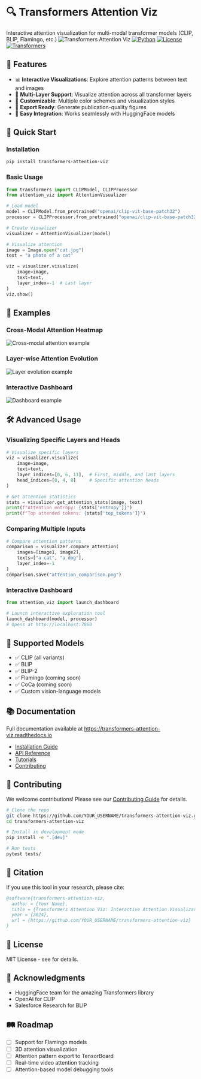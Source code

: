 # 🔍 Transformers Attention Viz

Interactive attention visualization for multi-modal transformer models (CLIP, BLIP, Flamingo, etc.)
![Transformers Attention Viz](https://raw.githubusercontent.com/sisird864/transformers-attention-viz/main/docs/images/hero_image.png)
[![Python](https://img.shields.io/badge/python-3.8+-blue.svg)](https://www.python.org/downloads/)
[![License](https://img.shields.io/badge/license-MIT-green.svg)](LICENSE)
[![Transformers](https://img.shields.io/badge/transformers-4.30+-orange.svg)](https://github.com/huggingface/transformers)

## 🎯 Features

- 📊 **Interactive Visualizations**: Explore attention patterns between text and images
- 🔄 **Multi-Layer Support**: Visualize attention across all transformer layers
- 🎨 **Customizable**: Multiple color schemes and visualization styles
- 📸 **Export Ready**: Generate publication-quality figures
- 🚀 **Easy Integration**: Works seamlessly with HuggingFace models

## 🚀 Quick Start

### Installation

```bash
pip install transformers-attention-viz
```

### Basic Usage

```python
from transformers import CLIPModel, CLIPProcessor
from attention_viz import AttentionVisualizer

# Load model
model = CLIPModel.from_pretrained("openai/clip-vit-base-patch32")
processor = CLIPProcessor.from_pretrained("openai/clip-vit-base-patch32")

# Create visualizer
visualizer = AttentionVisualizer(model)

# Visualize attention
image = Image.open("cat.jpg")
text = "a photo of a cat"

viz = visualizer.visualize(
    image=image,
    text=text,
    layer_index=-1  # Last layer
)
viz.show()
```

## 📸 Examples

### Cross-Modal Attention Heatmap

![Cross-modal attention example](docs/images/cross_attention_example.png)

### Layer-wise Attention Evolution

![Layer evolution example](docs/images/layer_evolution_example.png)

### Interactive Dashboard

![Dashboard example](docs/images/dashboard_example.png)

## 🛠️ Advanced Usage

### Visualizing Specific Layers and Heads

```python
# Visualize specific layers
viz = visualizer.visualize(
    image=image,
    text=text,
    layer_indices=[0, 6, 11],  # First, middle, and last layers
    head_indices=[0, 4, 8]     # Specific attention heads
)

# Get attention statistics
stats = visualizer.get_attention_stats(image, text)
print(f"Attention entropy: {stats['entropy']}")
print(f"Top attended tokens: {stats['top_tokens']}")
```

### Comparing Multiple Inputs

```python
# Compare attention patterns
comparison = visualizer.compare_attention(
    images=[image1, image2],
    texts=["a cat", "a dog"],
    layer_index=-1
)
comparison.save("attention_comparison.png")
```

### Interactive Dashboard

```python
from attention_viz import launch_dashboard

# Launch interactive exploration tool
launch_dashboard(model, processor)
# Opens at http://localhost:7860
```

## 🔧 Supported Models

- ✅ CLIP (all variants)
- ✅ BLIP
- ✅ BLIP-2
- ✅ Flamingo (coming soon)
- ✅ CoCa (coming soon)
- ✅ Custom vision-language models

## 📚 Documentation

Full documentation available at <https://transformers-attention-viz.readthedocs.io>

- [Installation Guide](docs/installation.md)
- [API Reference](docs/api_reference.md)
- [Tutorials](docs/tutorials.md)
- [Contributing](CONTRIBUTING.md)

## 🤝 Contributing

We welcome contributions! Please see our [Contributing Guide](CONTRIBUTING.md) for details.

```bash
# Clone the repo
git clone https://github.com/YOUR_USERNAME/transformers-attention-viz.git
cd transformers-attention-viz

# Install in development mode
pip install -e ".[dev]"

# Run tests
pytest tests/
```

## 📖 Citation

If you use this tool in your research, please cite:

```bibtex
@software{transformers-attention-viz,
  author = {Your Name},
  title = {Transformers Attention Viz: Interactive Attention Visualization for Multi-Modal Transformers},
  year = {2024},
  url = {https://github.com/YOUR_USERNAME/transformers-attention-viz}
}
```

## 📄 License

MIT License - see <LICENSE> for details.

## 🙏 Acknowledgments

- HuggingFace team for the amazing Transformers library
- OpenAI for CLIP
- Salesforce Research for BLIP

## 🛤️ Roadmap

- [ ] Support for Flamingo models
- [ ] 3D attention visualization
- [ ] Attention pattern export to TensorBoard
- [ ] Real-time video attention tracking
- [ ] Attention-based model debugging tools
